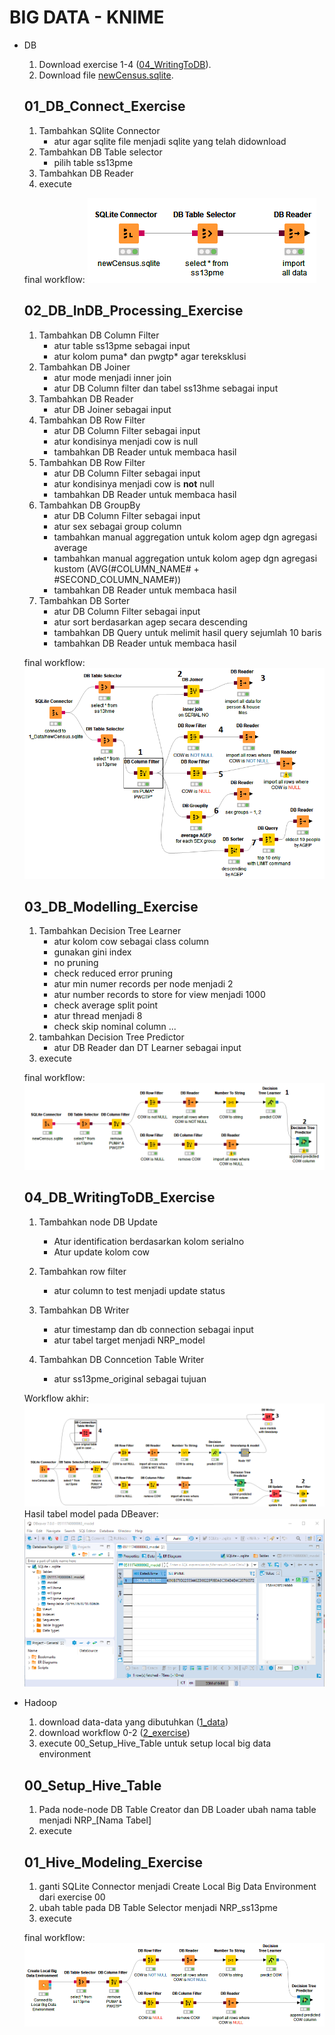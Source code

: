 # BIG DATA - KNIME

* DB

    1. Download exercise 1-4 ([04_WritingToDB](https://hub.knime.com/knime/spaces/Education/latest/04%20KNIME%20Big%20Data%20Course/1_DB/2_Exercises/)).
    1. Download file [newCensus.sqlite](https://hub.knime.com/knime/spaces/Education/latest/04%20KNIME%20Big%20Data%20Course/1_DB/1_Data/).

    ## 01_DB_Connect_Exercise

    1. Tambahkan SQlite Connector
        * atur agar sqlite file menjadi sqlite yang telah didownload
    2. Tambahkan DB Table selector
        * pilih table ss13pme
    3. Tambahkan DB Reader
    4. execute

    final workflow:
    ![workflow](images/db/1_finalworkflow.png)

    ## 02_DB_InDB_Processing_Exercise

    1. Tambahkan DB Column Filter
        * atur table ss13pme sebagai input
        * atur kolom puma* dan pwgtp* agar tereksklusi
    2. Tambahkan DB Joiner
        * atur mode menjadi inner join
        * atur DB Column filter dan tabel ss13hme sebagai input
    3. Tambahkan DB Reader
        * atur DB Joiner sebagai input
    4. Tambahkan DB Row Filter
        * atur DB Column Filter sebagai input
        * atur kondisinya menjadi cow is null
        * tambahkan DB Reader untuk membaca hasil
    5. Tambahkan DB Row Filter
        * atur DB Column Filter sebagai input
        * atur kondisinya menjadi cow is **not** null
        * tambahkan DB Reader untuk membaca hasil
    6. Tambahkan DB GroupBy
        * atur DB Column Filter sebagai input
        * atur sex sebagai group column
        * tambahkan manual aggregation untuk kolom agep dgn agregasi average
        * tambahkan manual aggregation untuk kolom agep dgn agregasi kustom (AVG(#COLUMN_NAME# + #SECOND_COLUMN_NAME#))
        * tambahkan DB Reader untuk membaca hasil
    7. Tambahkan DB Sorter
        * atur DB Column Filter sebagai input
        * atur sort berdasarkan agep secara descending
        * tambahkan DB Query untuk melimit hasil query sejumlah 10 baris
        * tambahkan DB Reader untuk membaca hasil

    final workflow:
    ![workflow](images/db/2_finalworkflow.png)

    ## 03_DB_Modelling_Exercise

    1. Tambahkan Decision Tree Learner
        * atur kolom cow sebagai class column
        * gunakan gini index
        * no pruning
        * check reduced error pruning
        * atur min numer records per node menjadi 2
        * atur number records to store for view menjadi 1000
        * check average split point
        * atur thread menjadi 8
        * check skip nominal column ...
    1. tambahkan Decision Tree Predictor
        * atur DB Reader dan DT Learner sebagai input
    1. execute

    final workflow:
    ![workflow](images/db/3_finalworkflow.png)

    ## 04_DB_WritingToDB_Exercise

    1. Tambahkan node DB Update
        * Atur identification berdasarkan kolom serialno
        * Atur update kolom cow

    1. Tambahkan row filter
        * atur column to test menjadi update status
    1. Tambahkan DB Writer
        * atur timestamp dan db connection sebagai input
        * atur tabel target menjadi NRP_model
    1. Tambahkan DB Conncetion Table Writer
        * atur ss13pme_original sebagai tujuan

    Workflow akhir:
    ![workflow](images/db/4_finalworkflow.png)
    Hasil tabel model pada DBeaver:
    ![workflow](images/db/4_hasilDB.png)

* Hadoop
    1. download data-data yang dibutuhkan ([1_data](https://hub.knime.com/knime/spaces/Education/latest/04%20KNIME%20Big%20Data%20Course/2_Hadoop/1_Data/))
    2. download workflow 0-2 ([2_exercise](https://hub.knime.com/knime/spaces/Education/latest/04%20KNIME%20Big%20Data%20Course/2_Hadoop/2_Exercises/))
    3. execute 00_Setup_Hive_Table untuk setup local big data environment
    
    ## 00_Setup_Hive_Table

    1. Pada node-node DB Table Creator dan DB Loader ubah nama table menjadi NRP_[Nama Tabel]
    2. execute

    ## 01_Hive_Modeling_Exercise

    1. ganti SQLite Connector menjadi Create Local Big Data Environment dari exercise 00
    2. ubah table pada DB Table Selector menjadi NRP_ss13pme
    3. execute

    final workflow:
    ![workflow](images/Hadoop/01_workflow.png)
